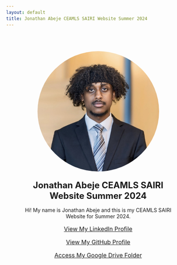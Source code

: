 ```yaml
---
layout: default
title: Jonathan Abeje CEAMLS SAIRI Website Summer 2024
---
```


<div style="text-align: center; padding: 50px; max-width: 1000px; margin: 0 auto;">

   <img src="assets/img/IMG_6974.jpg" alt="Profile Image" style="max-width: 333px; height: auto; border-radius: 50%;">

   <h1 style="font-size: 1.7em; margin-top: 20px;">Jonathan Abeje CEAMLS SAIRI Website Summer 2024</h1>

   <p style="font-size: 1.0em;">Hi! My name is Jonathan Abeje and this is my CEAMLS SAIRI Website for Summer 2024.</p>

   <p style="font-size: 1.15em;"><a href="https://www.linkedin.com/in/jonathan-abeje/" target="_blank">View My LinkedIn Profile</a></p>

   <p style="font-size: 1.15em;"><a href="https://github.com/joniabeje" target="_blank">View My GitHub Profile</a></p>

   <p style="font-size: 1.15em;"><a href="https://drive.google.com/drive/folders/1zmo__KHb0HD4RWS3StLpCUhaSTBa52a2" target="_blank">Access My Google Drive Folder</a></p>

</div>
